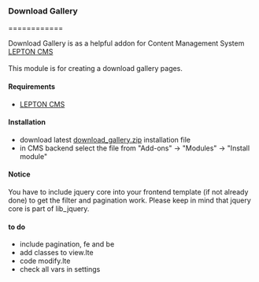### Download Gallery
============

Download Gallery is as a helpful addon for Content Management System [LEPTON CMS][1]<br /><br />
This module is for creating a download gallery pages.

#### Requirements

* [LEPTON CMS][1]

#### Installation

* download latest [download_gallery.zip][2] installation file
* in CMS backend select the file from "Add-ons" -> "Modules" -> "Install module"


#### Notice

You have to include jquery core into your frontend template (if not already done) to get the filter and pagination work.
Please keep in mind that jquery core is part of lib_jquery.

#### to do

- include pagination, fe and be
- add classes to view.lte
- code modify.lte
- check all vars in settings


[1]: http://lepton-cms.org "LEPTON CMS"
[2]: http://www.lepton-cms.com/lepador/modules/download-gallery-2series.php
